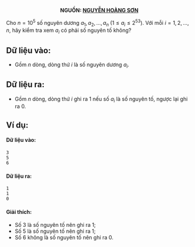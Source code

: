 **<center>NGUỒN: [NGUYỄN HOÀNG SƠN](/user/4)</center>**

Cho $n=10^5$ số nguyên dương $a_1, a_2, \dots, a_n\ (1\le a_i\le 2^{53})$. Với mỗi $i=1,2,\dots,n$, hãy kiểm tra xem $a_i$ có phải số nguyên tố không?

## Dữ liệu vào:
- Gồm $n$ dòng, dòng thứ $i$ là số nguyên dương $a_i$.

## Dữ liệu ra:
- Gồm $n$ dòng, dòng thứ $i$ ghi ra $1$ nếu số $a_i$ là số nguyên tố, ngược lại ghi ra $0$.

## Ví dụ:
#### Dữ liệu vào:
```
3
5
6
```

#### Dữ liệu ra:
```
1
1
0
```
 
#### Giải thích:
- Số 3 là số nguyên tố nên ghi ra $1$;
- Số 5 là số nguyên tố nên ghi ra $1$;
- Số 6 không là số nguyên tố nên ghi ra $0$.